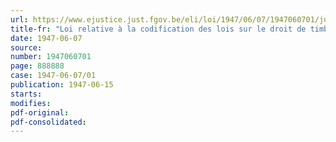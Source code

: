 ```yaml
---
url: https://www.ejustice.just.fgov.be/eli/loi/1947/06/07/1947060701/justel
title-fr: "Loi relative à la codification des lois sur le droit de timbre"
date: 1947-06-07
source:
number: 1947060701
page: 888888
case: 1947-06-07/01
publication: 1947-06-15
starts:
modifies:
pdf-original:
pdf-consolidated:
---
```


